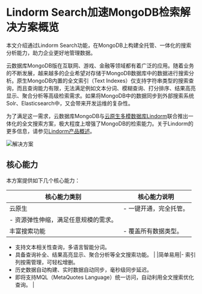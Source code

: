 # Lindorm Search加速MongoDB检索解决方案概览

本文介绍通过Lindorm Search功能，在MongoDB上构建全托管、一体化的搜索分析能力，助力企业更好地管理数据。

云数据库MongoDB版在互联网、游戏、金融等领域都有着广泛的应用。随着业务的不断发展，越来越多的企业希望对存储于MongoDB数据库中的数据进行搜索分析。原生MongoDB内置的全文索引（Text Indexes）仅支持字符串类型的搜索查询，而且查询能力有限，无法满足例如文本分词、模糊查询、打分排序、结果高亮显示、聚合分析等高级检索需求。如果将MongoDB中的数据同步到外部搜索系统Solr、Elasticsearch中，又会带来开发运维的复杂性。

为了满足这一需求，云数据库MongoDB与[云原生多模数据库Lindorm](https://www.aliyun.com/product/apsaradb/lindorm)联合推出一体化的全文搜索方案，极大程度上增强了MongoDB的检索能力。关于Lindorm的更多信息，请参见[Lindorm产品概述]()。

![解决方案](https://static-aliyun-doc.oss-accelerate.aliyuncs.com/assets/img/zh-CN/7828805061/p181695.png)

## 核心能力

本方案提供如下几个核心能力：

|核心能力类别|核心能力说明|
|------|------|
|云原生|-   一键开通，完全托管。
-   资源弹性伸缩，满足任意规模的需求。 |
|丰富搜索功能|-   覆盖所有数据类型。
-   支持文本相关性查询，多语言智能分词。
-   具备查询补全、结果高亮显示、聚合分析等全文搜索功能。 |
|简单易用|-   索引列按需管理，可轻松增删。
-   历史数据自动构建、实时数据自动同步，毫秒级同步延迟。
-   即将支持MQL（MetaQuotes Language）统一访问，自动利用全文搜索优化查询。 |

